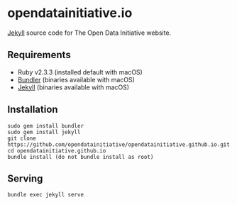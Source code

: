 # opendatainitiative.io

[Jekyll](https://jekyllrb.com/docs/home/) source code for The Open Data Initiative website.

## Requirements
- Ruby v2.3.3 (installed default with macOS)
- [Bundler](http://bundler.io/) (binaries available with macOS)
- [Jekyll](https://jekyllrb.com/docs/installation/) (binaries available with macOS)

## Installation
```
sudo gem install bundler
sudo gem install jekyll
git clone https://github.com/opendatainitiative/opendatainitiative.github.io.git
cd opendatainitiative.github.io
bundle install (do not bundle install as root)
```

## Serving
```
bundle exec jekyll serve
``` 
